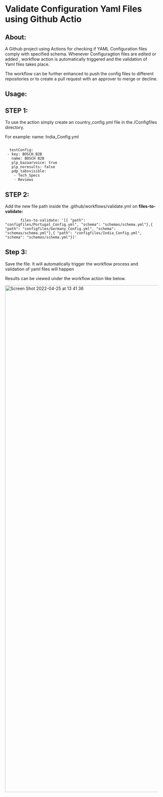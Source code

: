   # Validate Configuration Yaml Files using  Github Actio

## About:

A Github project using  Actions for checking if YAML Configuration files comply with specified schema. Whenever Configuragtion files are edited or added , workflow action is automatically triggered and the validation of Yaml files takes place.

The workflow can be further enhanced to push the config files to different repositories or to create a pull request with an approver to merge or decline.
  
## Usage:

## STEP 1:
To use the action simply create an country_config.yml file in the /Configfiles directory. 

For example:
name: India_Config.yml

```

  testConfig:
 - key: BOSCH_B2B
   name: BOSCH B2B
   plp_bazaarvoice: true
   plp_noresults: false
   pdp_tabsvisible:
    - Tech_Specs
    - Reviews
```
## STEP 2:
 Add the new file path inside the .github/workflows/validate.yml on **files-to-validate:**
 
 ```
        files-to-validate: '[{ "path": "configfiles/Portugal_Config.yml", "schema": "schemas/schema.yml"},{ "path": "configfiles/Germany_Config.yml", "schema": "schemas/schema.yml"},{ "path": "configfiles/India_Config.yml", "schema": "schemas/schema.yml"}]'

```
## Step 3:

  Save the file. It will automatically trigger the workflow process and validation of yaml files will happen

Results can be viewed under the workflow action like below.

<img width="1671" alt="Screen Shot 2022-04-25 at 13 41 36" src="https://user-images.githubusercontent.com/104023149/165082121-2f4328d9-93e7-432d-9edb-65257ff017aa.png">




